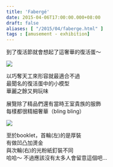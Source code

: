 ```yaml
---
title: 'Fabergé'
date: 2015-04-06T17:00:00.000+08:00
draft: false
aliases: [ "/2015/04/faberge.html" ]
tags : [amusement - exhibition]
---
```


到了復活節就會想起了這奢華的復活蛋～  

[![](https://farm9.staticflickr.com/8698/16744883617_9379a2bf0c_z.jpg)](https://farm9.staticflickr.com/8698/16744883617_9379a2bf0c_z.jpg)

以巧奪天工來形容就最適合不過  
最聞名的復活蛋中的小模型  
華麗之餘又夠玩味  
  
展覽除了精品們還有當時王室貴族的服飾  
每樣都很精細奢華（bling bling）  

[![](https://farm8.staticflickr.com/7611/16864767490_dd58381ffd_z.jpg)](https://farm8.staticflickr.com/7611/16864767490_dd58381ffd_z.jpg)

至於booklet，首輪(左)的是厚裝  
有做凹凸加燙金  
與次輪(右)的光粉紙釘裝不同  
哈哈～ 不過應該沒有太多人會留意這個吧...